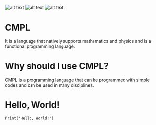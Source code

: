 ![ alt text ](https://img.shields.io/github/downloads/CmplLanguage/CMPL/total?label=Python&logo=Python&style=plastic)
![ alt text ](https://img.shields.io/amo/dw/LP10Mod?label=c%2B%2B&logo=c%2B%2B&logoColor=skyblue&style=plastic)
![ alt text ](https://img.shields.io/discord/1075442028692906094?color=b&label=Discord&logo=Discord&logoColor=%232E9AFE&style=plastic)

# CMPL
It is a language that natively supports mathematics and physics and is a functional programming language.

# Why should I use CMPL?
CMPL is a programming language that can be programmed with simple codes and can be used in many disciplines.

# Hello, World!
```
Print('Hello, World!')
```
